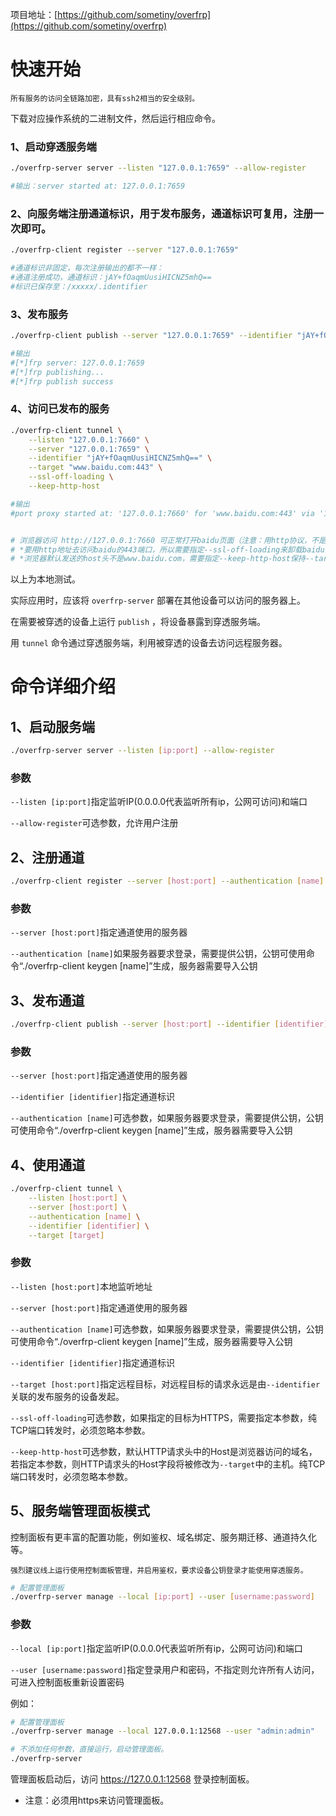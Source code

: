 项目地址：[https://github.com/sometiny/overfrp](https://github.com/sometiny/overfrp)
# 快速开始
```
所有服务的访问全链路加密，具有ssh2相当的安全级别。
 ```

下载对应操作系统的二进制文件，然后运行相应命令。
 
### 1、启动穿透服务端
```bash
./overfrp-server server --listen "127.0.0.1:7659" --allow-register

#输出：server started at: 127.0.0.1:7659
```

### 2、向服务端注册通道标识，用于发布服务，通道标识可复用，注册一次即可。
```bash
./overfrp-client register --server "127.0.0.1:7659"

#通道标识非固定，每次注册输出的都不一样：
#通道注册成功，通道标识：jAY+fOaqmUusiHICNZ5mhQ==
#标识已保存至：/xxxxx/.identifier
```

### 3、发布服务
```bash
./overfrp-client publish --server "127.0.0.1:7659" --identifier "jAY+fOaqmUusiHICNZ5mhQ=="

#输出
#[*]frp server: 127.0.0.1:7659
#[*]frp publishing...
#[*]frp publish success
```

### 4、访问已发布的服务
```bash
./overfrp-client tunnel \
    --listen "127.0.0.1:7660" \
    --server "127.0.0.1:7659" \
    --identifier "jAY+fOaqmUusiHICNZ5mhQ==" \
    --target "www.baidu.com:443" \
    --ssl-off-loading \
    --keep-http-host

#输出
#port proxy started at: '127.0.0.1:7660' for 'www.baidu.com:443' via '127.0.0.1:7659'


# 浏览器访问 http://127.0.0.1:7660 可正常打开baidu页面（注意：用http协议，不是https协议）
# *要用http地址去访问baidu的443端口，所以需要指定--ssl-off-loading来卸载baidu的ssl。
# *浏览器默认发送的host头不是www.baidu.com，需要指定--keep-http-host保持--target中指定的host。
```
以上为本地测试。

实际应用时，应该将 `overfrp-server` 部署在其他设备可以访问的服务器上。

在需要被穿透的设备上运行 `publish` ，将设备暴露到穿透服务端。

用 `tunnel` 命令通过穿透服务端，利用被穿透的设备去访问远程服务器。

# 命令详细介绍
## 1、启动服务端
```bash
./overfrp-server server --listen [ip:port] --allow-register
```

### 参数
```--listen [ip:port]```指定监听IP(0.0.0.0代表监听所有ip，公网可访问)和端口

```--allow-register```可选参数，允许用户注册

## 2、注册通道
```bash
./overfrp-client register --server [host:port] --authentication [name]
```
### 参数
```--server [host:port]```指定通道使用的服务器

```--authentication [name]```如果服务器要求登录，需要提供公钥，公钥可使用命令“./overfrp-client keygen [name]”生成，服务器需要导入公钥

## 3、发布通道
```bash
./overfrp-client publish --server [host:port] --identifier [identifier] --authentication [name]
```
### 参数
```--server [host:port]```指定通道使用的服务器

```--identifier [identifier]```指定通道标识

```--authentication [name]```可选参数，如果服务器要求登录，需要提供公钥，公钥可使用命令“./overfrp-client keygen [name]”生成，服务器需要导入公钥

## 4、使用通道
```bash
./overfrp-client tunnel \
    --listen [host:port] \
    --server [host:port] \
    --authentication [name] \
    --identifier [identifier] \
    --target [target]
```
### 参数
```--listen [host:port]```本地监听地址

```--server [host:port]```指定通道使用的服务器

```--authentication [name]```可选参数，如果服务器要求登录，需要提供公钥，公钥可使用命令“./overfrp-client keygen [name]”生成，服务器需要导入公钥

```--identifier [identifier]```指定通道标识
    
```--target [host:port]```指定远程目标，对远程目标的请求永远是由`--identifier`关联的发布服务的设备发起。
    
```--ssl-off-loading```可选参数，如果指定的目标为HTTPS，需要指定本参数，纯TCP端口转发时，必须忽略本参数。
    
```--keep-http-host```可选参数，默认HTTP请求头中的Host是浏览器访问的域名，若指定本参数，则HTTP请求头的Host字段将被修改为`--target`中的主机。纯TCP端口转发时，必须忽略本参数。


## 5、服务端管理面板模式
控制面板有更丰富的配置功能，例如鉴权、域名绑定、服务期迁移、通道持久化等。

```
强烈建议线上运行使用控制面板管理，并启用鉴权，要求设备公钥登录才能使用穿透服务。
```
```bash
# 配置管理面板
./overfrp-server manage --local [ip:port] --user [username:password]
```
### 参数
```--local [ip:port]```指定监听IP(0.0.0.0代表监听所有ip，公网可访问)和端口

```--user [username:password]```指定登录用户和密码，不指定则允许所有人访问，可进入控制面板重新设置密码

例如：

```bash
# 配置管理面板
./overfrp-server manage --local 127.0.0.1:12568 --user "admin:admin"

# 不添加任何参数，直接运行，启动管理面板。
./overfrp-server
```
管理面板启动后，访问 https://127.0.0.1:12568 登录控制面板。

* 注意：必须用https来访问管理面板。

